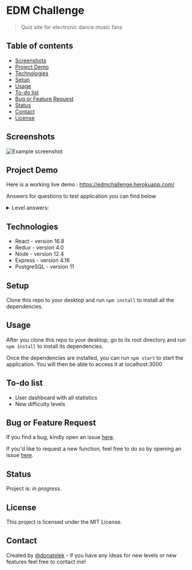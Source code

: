 # EDM Challenge
> Quiz site for electronic dance music fans

## Table of contents

* [Screenshots](#screenshots)
* [Project Demo](#project-demo)
* [Technologies](#technologies)
* [Setup](#setup)
* [Usage](#usage)
* [To-do list](#to-do-list)
* [Bug or Feature Request](#bug-or-feature-request)
* [Status](#status)
* [Contact](#contact)
* [License](#license)

## Screenshots

![Example screenshot](https://github.com/donatelek/EDM-Challenge-Frontend/blob/master/src/img/screenshot.png)

## Project Demo

Here is a working live demo :  https://edmchallenge.herokuapp.com/

Answers for questions to test application you can find below
<details>
<summary>Level answers:</summary>
<br>
Level 1 - Alan Walker
<br>
Level 2 - Oliver Heldens
<br>
Level 3 - Marshmello
<br>
Level 4 - DJ BL3ND
<br>
Level 5 - Bassjackers
<br>
Level 6 - Jay Hardway
<br>
Level 7 - Dropgun
<br>
Level 8 - SAYMYNAME
<br>
Level 9 - Tom Swoon
<br>
Level 10 - DJ Snake
<br>
Level 11 - Mike Candys
<br>
Level 12 - Getter
<br>
Level 13 - Galantis
<br>
</details>


## Technologies

* React - version 16.8
* Redux - version 4.0
* Node - version 12.4
* Express - version 4.16
* PostgreSQL - version 11


## Setup

Clone this repo to your desktop and run `npm install` to install all the dependencies.

## Usage

After you clone this repo to your desktop, go to its root directory and run `npm install` to install its dependencies.

Once the dependencies are installed, you can run  `npm start` to start the application. You will then be able to access it at localhost:3000

## To-do list

* User dashboard with all statistics
* New difficulty levels

## Bug or Feature Request

If you find a bug, kindly open an issue [here](https://github.com/donatelek/EDM-Challenge-Frontend/issues/new).

If you'd like to request a new function, feel free to do so by opening an issue [here](https://github.com/donatelek/EDM-Challenge-Frontend/issues/new).

## Status
Project is: _in progress_.

## License
This project is licensed under the MIT License.

## Contact
Created by [@donatelek](https://donatelek.github.io/Portfolio/) - if you have any ideas for new levels or new features feel free to contact me!
